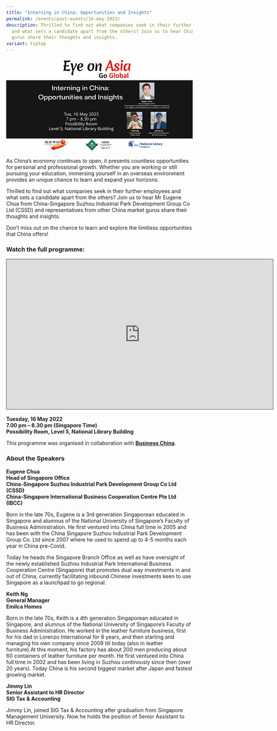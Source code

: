 ```yaml
---
title: "Interning in China: Opportunities and Insights"
permalink: /events/past-events/16-may-2023/
description: Thrilled to find out what companies seek in their further employees
  and what sets a candidate apart from the others? Join us to hear China market
  gurus share their thoughts and insights.
variant: tiptap
---
```

![16 May EDM](/images/past-events/16-may-2023/EOA-Website-edm.jpg)

As China’s economy continues to open, it presents countless opportunities for personal and professional growth. Whether you are working or still pursuing your education, immersing yourself in an overseas environment provides an unique chance to learn and expand your horizons.  

Thrilled to find out what companies seek in their further employees and what sets a candidate apart from the others? Join us to hear Mr Eugene Chua from China-Singapore Suzhou Industrial Park Development Group Co Ltd (CSSD) and representatives from other China market gurus share their thoughts and insights.

Don’t miss out on the chance to learn and explore the limitless opportunities that China offers!

### **Watch the full programme:**

<div>
<iframe src="https://nlb.ap.panopto.com/Panopto/Pages/Embed.aspx?id=b682c1d1-ffea-4978-9436-b0280014ae2d&amp;autoplay=false&amp;offerviewer=true&amp;showtitle=true&amp;showbrand=true&amp;captions=false&amp;interactivity=all" height="405" width="720" style="border: 1px solid #464646;" allowfullscreen="" allow="autoplay"></iframe>
</div>



**Tuesday, 16 May 2022**<br>
**7.00 pm – 8.30 pm (Singapore Time)**<br>
**Possibility Room, Level 5, National Library Building**

This programme was organised in collaboration with [**Business China**](https://businesschina.org.sg/).


### **About the Speakers**

**Eugene Chua**<br>
**Head of Singapore Office**<br>
**China-Singapore Suzhou Industrial Park Development Group Co Ltd (CSSD)**<br>
**China-Singapore International Business Cooperation Centre Pte Ltd (IBCC)**

Born in the late 70s, Eugene is a 3rd generation Singaporean educated in Singapore and alumnus of the National University of Singapore’s Faculty of Business Administration. He first ventured into China full time in 2005 and has been with the China Singapore Suzhou Industrial Park Development Group Co. Ltd since 2007 where he used to spend up to 4-5 months each year in China pre-Covid.

Today he heads the Singapore Branch Office as well as have oversight of the newly established Suzhou Industrial Park International Business Cooperation Centre (Singapore) that promotes dual way investments in and out of China, currently facilitating inbound Chinese investments keen to use Singapore as a launchpad to go regional.

**Keith Ng**<br>
**General Manager**<br>
**Emilca Homes**

Born in the late 70s, Keith is a 4th generation Singaporean educated in Singapore, and alumnus of the National University of Singapore’s Faculty of Business Administration. He worked in the leather furniture business, first for his dad in Lorenzo International for 8 years, and then starting and managing his own company since 2009 till today (also in leather furniture).At this moment, his factory has about 200 men producing about 60 containers of leather furniture per month. He first ventured into China full time in 2002 and has been living in Suzhou continously since then (over 20 years). Today China is his second biggest market after Japan and fastest growing market.

**Jimmy Lin**<br>
**Senior Assistant to HR Director**<br>
**SIG Tax &amp; Accounting**

Jimmy Lin, joined SIG Tax &amp; Accounting after graduation from Singapore Management University. Now he holds the position of Senior Assistant to HR Director.